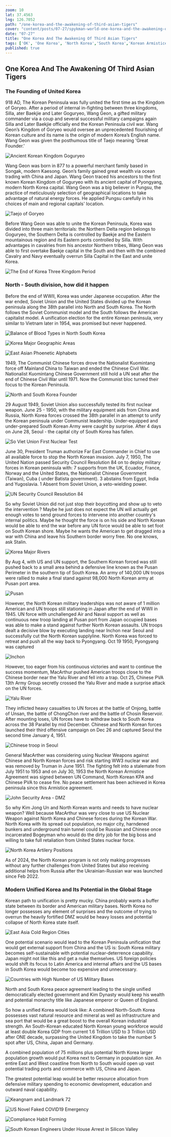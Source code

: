 ```yaml
---
zoom: 10
lat: 37.4563
lng: 126.7052
path: "/one-korea-and-the-awakening-of-third-asian-tigers"
cover: "content/posts/07-27/spykman-world-one-korea-and-the-awakening-of-third-asian-tigers.png"
date: "07-27"
title: "One Korea And The Awakening Of Third Asian Tigers"
tags: ['OK', 'One Korea', 'North Korea','South Korea','Korean Armistice Agrement','Wang Geon','Kaesong','Keasong Industrial Complex','United Korea','Spykman World','Nicholas Spykman']
published: true
---
```

## One Korea And The Awakening Of Third Asian Tigers
### The Founding of United Korea

918 AD, The Korean Peninsula was fully united the first time as the Kingdom of Goryeo. After a period of internal in-fighting between three kingdoms, Silla,  ater Baekjie and Later Goguryeo, Wang Geon, a gifted military commander via a coup and several successful military campaigns again Silla and Later Baekjie officially end the Korean Peninsula civil war. Wang Geon’s Kingdom of Goryeo would oversee an unprecedented flourishing of Korean culture and its name is the origin of modern Korea’s English name. Wang Geon was given the posthumous title of Taejo meaning 'Great Founder.' 

![Ancient Korean Kingdom Goguryeo](https://storage.googleapis.com/spykman-world/Ancient%20Korean%20Kingdom%20and%20its%20Capital.png)

Wang Geon was born in 877 to a powerful merchant family based in Songak, modern Kaesong. Geon’s family gained great wealth via ocean trading with China and Japan. Wang Geon traced his ancestors to the first known Korean Kingdom of Goguryeo with its ancient capital of Pyongyang, modern North Korea capital. Wang Geon was a big believer in Pungsu, the practice of meticulously selection of geographical locations to take advantage of natural energy forces. He applied Pungsu carefully in his choices of main and regional capitals' location.

![Taejo of Goryeo](https://storage.googleapis.com/spykman-world/Taejo%20of%20Goryeo.png)

Before Wang Geon was able to unite the Korean Peninsula, Korea was divided into three main territorials: the Northern Delta region belongs to Goguryeo, the Southern Delta is controlled by Baekje and the Eastern mountainous region and its Eastern ports controlled by Silla. With advantages in cavalries from his ancestor Northern tribes, Wang Geon was able to first overtake Baekje capital in the South and then with the combined Cavalry and Navy eventually overrun Silla Capital in the East and unite Korea.

![The End of Korea Three Kingdom Period](https://storage.googleapis.com/spykman-world/Korean%20Three%20Kingdom%20Period.png)

### North - South division, how did it happen 

Before the end of WWII, Korea was under Japanese occupation. After the war ended, Soviet Union and the United States divided up the Korean peninsula along the 38th parallel into North and South Korea. The North follows the Soviet Communist model and the South follows the American capitalist model. A unification election for the entire Korean peninsula, very similar to Vietnam later in 1954, was promised but never happened. 

![Balance of Blood Types in North South Korea](https://storage.googleapis.com/spykman-world/Balance%20of%20Blood%20Type%20in%20South%20and%20North%20Korea.png)

![Korea Major Geographic Areas](https://storage.googleapis.com/spykman-world/Korean%20Major%20Geographic%20Regions.png)

![East Asian Phoenetic Alphabets](https://storage.googleapis.com/spykman-world/East%20Asian%20Phoenetic%20Alphabets.png)

1949, The Communist Chinese forces drove the Nationalist Kuomintang force off Mainland China to Taiwan and ended the Chinese Civil War. Nationalist Kuomintang Chinese Government still hold a UN seat after the end of Chinese Civil War until 1971. Now the Communist bloc turned their focus to the Korean Peninsula. 

![North and South Korea Founder](https://storage.googleapis.com/spykman-world/North%20and%20South%20Korea%20Founding%20Gene%20Pool.png)

29 August 1949, Soviet Union also successfully tested its first nuclear weapon. June 25 - 1950, with the military equipment aids from China and Russia, North Korea forces crossed the 38th parallel in an attempt to unify the Korean peninsula under Communist leadership. Under-equipped and under-prepared South Korean Army were caught by surprise. After 4 days on June 28,  Seoul - the capital city of South Korea has fallen. 

![So Viet Union First Nuclear Test](https://storage.googleapis.com/spykman-world/Soviet%20Union%20First%20Nuclear%20Test.png)

June 30, President Truman authorize Far East Commander in Chief to use all available force to stop the North Korean invasion. July 7, 1950, The United Nation passed Security Council Resolution 84 on to deploy military forces in Korean peninsula with: 7 supports from the UK, Ecuador, France, Norway and the United States, the Nationalist Chinese Government (Taiwan),  Cuba ( under Batista government). 3 abstains from Egypt, India and Yugoslavia. 1 Absent from Soviet Union, a veto-wielding power.

![UN Security Council Resolution 84](https://storage.googleapis.com/spykman-world/Security%20Council%20Resolution%2084.png)

So why Soviet Union did not just stop their boycotting and show up to veto the intervention ? Maybe he just does not expect the UN will actually get enough votes to send ground forces to intervene into another country's internal politics. Maybe he thought the force is on his side and North Korean would be able to end the war before any UN force would be able to set foot on South Korean shore. Maybe he wants the American to get dragged into a war with China and leave his Southern border worry free. No one knows, ask Stalin.

![Korea Major Rivers](https://storage.googleapis.com/spykman-world/Korean%20Major%20Rivers%20as%20Diving%20Lines%20in%203%20Kingdoms%20Period.png)

By Aug 4, with US and UN support, the Southern Korean forced was still pushed back to a small area behind a defensive line known as the Pusan Perimeter in the southern tip of South Korea. An army of 140,000 UN troops were rallied to make a final stand against 98,000 North Korean army at Pusan port area.

![Pusan](https://previews.dropbox.com/p/thumb/AAjq5hqoJBtHVWjW1q2Fx8HfXSsAtIL6oKs9FoXTCTtqTRx1B-IskxJFQ0c4AwS4NIbZyttQkeqIIvn1X1cEgkRxtCYiBfT__EagfthZm3hQMk46Nw1skDxh9PE-_k7H85pm0OaTjQAnRbUyo05KcjBEM59FuxzSwiAqGeTy9Cd7s6Q-rZNeuvcXjPsXdS1yn7YG1RIGpg_VN0AfBymwsGaYR3u6pWl1_IvS_MJHDXzIFXinLlK4vobmMM1JoUd8oOeK3lJhinFKxYADeczizYd47Wcxb37Gna318W3QcNK-QLOdkCis6X7ESvYFQ-ewAvJUPtKYUe3aMYry2HZ3Lqyx/p.png?fv_content=true&size_mode=5) 

However, the North Korean military leaderships was not aware of 1 million American and UN troops still stationing in Japan after the end of WWII in 1945. UN force with unchallenged Air and Naval support as well as continuous new troop landing at Pusan port from Japan occupied bases was able to make a stand against further North Korean assaults. UN troops dealt a decisive blow by executing landing near Inchon near Seoul and successfully cut the North Korean supplyline. North Korea was forced to retreat and push all the way back to Pyongyang. Oct 19 1950, Pyongyang was captured

![Inchon](https://upload.wikimedia.org/wikipedia/commons/thumb/9/92/Battle_of_Inchon.png/1280px-Battle_of_Inchon.png)

However, too eager from his continuous victories and want to continue the success momentum, MacArthur pushed American troops close to the Chinese border near the Yalu River and fell into a trap. Oct 25, Chinese PVA 13th Army Group secretly crossed the Yalu River and made a surprise attack on the UN forces.

![Yalu River](https://upload.wikimedia.org/wikipedia/en/8/8d/China_Crosses_Yalu.jpg)

They inflicted heavy casualties to UN forces at the battle of Onjong, battle of Unsan, the battle of ChongChon river and the battle of Chosin Reservoir.  After mounting loses, UN forces have to withdraw back to South Korea across the 38 Parallel by mid December. Chinese and North Korean forces launched their third offensive campaign on Dec 26 and captured Seoul the second time January 4, 1951. 

![Chinese troop in Seoul](https://upload.wikimedia.org/wikipedia/en/a/a3/China_capture_Seoul.jpg)

General MacArther was considering using Nuclear Weapons against Chinese and North Korean forces and risk starting WW3 nuclear war and was removed by Truman in June 1951. The fighting felt into a stalemate from July 1951 to 1953 and on July 30, 1953 the North Korean Armistice Agreement was signed between UN Command, North Korean KPA and Chinese PVA to cease fire. No peace settlement has been achieved in Korea peninsula since this Armistice agreement. 

![John Security Area - DMZ](https://storage.googleapis.com/spykman-world/Join%20Security%20Area%20-%20DMZ%20North%20South%20Korea.png)

So why Kim Jong Un and North Korean wants and needs to have nuclear weapon? Well because MacArthur was very close to use US Nuclear Weapon against North Korea and Chinese forces during the Korean War. North Korea with its spread out population, no major city,  harndened bunkers and underground train tunnel could be Russian and Chinese once incarcerated Bogeyman who would do the dirty job for the big boss and willing to take full retaliation from United States nuclear force. 

![North Korea Artilery Positions](https://storage.googleapis.com/spykman-world/North%20Korea%20Artilery%20Positions.png)

As of 2024, the North Korean program is not only making progresses without any further challenges from United States but also receiving additional helps from Russia after the Ukrainian-Russian war was launched since Feb 2022. 

### Modern Unified Korea and Its Potential in the Global Stage

Korean path to unification is pretty mucky. China probably wants a buffer state between its border and American military bases. North Korea no longer possesses any element of surprises and the outcome of trying to overrun the heavily fortified DMZ would be heavy losses and potential collapse of North Korea state itself.

![East Asia Cold Region Cities](https://storage.googleapis.com/spykman-world/Cold%20Region%20East%20Asia%20Major%20Cities.png)

One potential scenario would lead to the Korean Peninsula unification that would get external support from China and the US is: South Korea military becomes self-sustainable with potential nuclear-deterrence capability. Japan might not like this and get a nuke themselves. US foreign policies would shift its focus to Latin America and internal affairs and the US bases in South Korea would become too expensive and unnecessary. 

![Countries with High Number of US Military Bases](https://storage.googleapis.com/spykman-world/Country%20with%20Highest%20Number%20of%20US%20Military%20Bases.png)

North and South Korea peace agreement leading to the single unified democratically elected government and Kim Dynasty would keep his wealth and potential monarchy title like Japanese emperor or Queen of England. 

So how a unified Korea would look like: A combined North-South Korea possesses vast natural resource and mineral as well as infrastructure and sea port that would be a great boost to the overall Korean industrial strength. An South-Korean educated North Korean young workforce would at least double Korea GDP from current 1.6 Trillion USD to 3 Trillion USD after ONE decade, surpassing the United Kingdom to take the number 5 spot after US, China, Japan and Germany. 

A combined population of 75 millions plus potential North Korea larger population growth would put Korea next to Germany in population size. An entire East and West coastline from North to South would open up vast potential trading ports and commerce with US, China and Japan. 

The greatest potential leap would be better resource allocation from defensive military spending to economic development, education and outward naval capability.

![Keangnam and Landmark 72](https://storage.googleapis.com/spykman-world/2%20Keangnam%20and%201%20Landmark72%20-%202%20Korean%20Men%20and%201%20BobA.png)

![US Novel Faked COVID19 Emergency](https://storage.googleapis.com/spykman-world/US%20Novel%20Faked%20COVID%20Emergency.png)

![Compliance Habit Forming](https://storage.googleapis.com/spykman-world/Compliance%20Habit%20Forming.png)

![South Korean Engineers Under House Arrest in Silicon Valley](https://storage.googleapis.com/spykman-world/Korean%20Research%20Engineers%20Under%20House%20Arrest%20in%20Silicon%20Valley.png)


